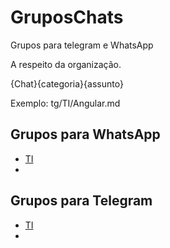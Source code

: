 # GruposChats
Grupos para telegram e WhatsApp

A respeito da organização.

{Chat}{categoria}{assunto}

Exemplo: tg/TI/Angular.md

## Grupos para WhatsApp

* [TI](tg/TI/Readme.md)
* 

## Grupos para Telegram
* [TI](wp/TI/Readme.md)
* 
